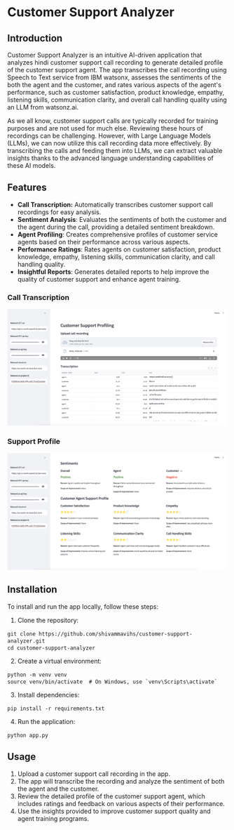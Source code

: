 # Customer Support Analyzer

## Introduction

Customer Support Analyzer is an intuitive AI-driven application that analyzes hindi customer support call recording to generate detailed profile of the customer support agent. The app transcribes the call recording using Speech to Text service from IBM watsonx, assesses the sentiments of the both the agent and the customer, and rates various aspects of the agent's performance, such as customer satisfaction, product knowledge, empathy, listening skills, communication clarity, and overall call handling quality using an LLM  from watsonz.ai.

As we all know, customer support calls are typically recorded for training purposes and are not used for much else. Reviewing these hours of recordings can be challenging. However, with Large Language Models (LLMs), we can now utilize this call recording data more effectively. By transcribing the calls and feeding them into LLMs, we can extract valuable insights thanks to the advanced language understanding capabilities of these AI models.

## Features

* **Call Transcription:** Automatically transcribes customer support call recordings for easy analysis.
* **Sentiment Analysis**: Evaluates the sentiments of both the customer and the agent during the call, providing a detailed sentiment breakdown.
* **Agent Profiling**: Creates comprehensive profiles of customer service agents based on their performance across various aspects.
* **Performance Ratings**: Rates agents on customer satisfaction, product knowledge, empathy, listening skills, communication clarity, and call handling quality.
* **Insightful Reports**: Generates detailed reports to help improve the quality of customer support and enhance agent training.

### Call Transcription

![Call Transcription Out](transcription.png)

### Support Profile

![Suppor Profile](profile.png)

## Installation
To install and run the app locally, follow these steps:

1. Clone the repository:

```
git clone https://github.com/shivammavihs/customer-support-analyzer.git
cd customer-support-analyzer
```

2. Create a virtual environment:

```
python -m venv venv
source venv/bin/activate  # On Windows, use `venv\Scripts\activate`
```

3. Install dependencies:

```
pip install -r requirements.txt
```

4. Run the application:
```
python app.py
```

## Usage
1. Upload a customer support call recording in the app.
2. The app will transcribe the recording and analyze the sentiment of both the agent and the customer.
3. Review the detailed profile of the customer support agent, which includes ratings and feedback on various aspects of their performance.
4. Use the insights provided to improve customer support quality and agent training programs.

